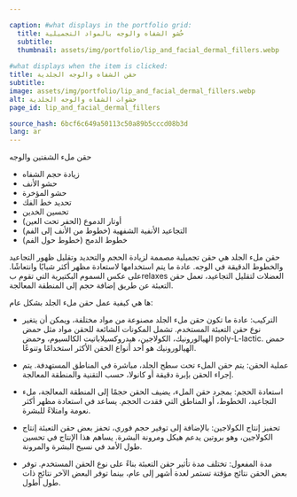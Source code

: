 ```yaml
---

caption: #what displays in the portfolio grid:
  title: حُشو الشفاه والوجه بالمواد التجميلية
  subtitle: 
  thumbnail: assets/img/portfolio/lip_and_facial_dermal_fillers.webp
  
#what displays when the item is clicked:
title: حقن الشفاه والوجه الجلدية
subtitle: 
image: assets/img/portfolio/lip_and_facial_dermal_fillers.webp
alt: حشوات الشفاه والوجه الجلدية
page_id: lip_and_facial_dermal_fillers

source_hash: 6bcf6c649a50113c50a89b5cccd08b3d
lang: ar
---
```

حقن ملء الشفتين والوجه
- زيادة حجم الشفاه
- حشو الأنف
- حشو المؤخرة
- تحديد خط الفك
- تحسين الخدين
- أوتار الدموع (الحفر تحت العين)
- التجاعيد الأنفية الشفهية (خطوط من الأنف إلى الفم)
- خطوط الدمج (خطوط حول الفم)

حقن ملء الجلد هي حقن تجميلية مصممة لزيادة الحجم والتحديد وتقليل ظهور التجاعيد والخطوط الدقيقة في الوجه. عادة ما يتم استخدامها لاستعادة مظهر أكثر شبابًا وانتعاشًا. على عكس السموم البكتيرية التي تقوم بrelaxes العضلات لتقليل التجاعيد، تعمل حقن التعبئة عن طريق إضافة حجم إلى المنطقة المعالجة.

ها هي كيفية عمل حقن ملء الجلد بشكل عام:
- التركيب:
  عادة ما تكون حقن ملء الجلد مصنوعة من مواد مختلفة، ويمكن أن يتغير نوع حقن التعبئة المستخدم. تشمل المكونات الشائعة للحقن مواد مثل حمض الهيالورونيك، الكولاجين، هيدروكسيلاباتيت الكالسيوم، وحمض poly-L-lactic. حمض الهيالورونيك هو أحد أنواع الحقن الأكثر استخدامًا وتنوعًا.

- عملية الحقن:
  يتم حقن الملء تحت سطح الجلد، مباشرة في المناطق المستهدفة. يتم إجراء الحقن بإبرة دقيقة أو كانولا، حسب التقنية والمنطقة المعالجة.

- استعادة الحجم:
  بمجرد حقن الملء، يضيف الحقن حجمًا إلى المنطقة المعالجة، ملء التجاعيد، الخطوط، أو المناطق التي فقدت الحجم. يساعد في استعادة مظهر أكثر نعومة وامتلاءً للبشرة.

- تحفيز إنتاج الكولاجين:
  بالإضافة إلى توفير حجم فوري، تحفز بعض حقن التعبئة إنتاج الكولاجين، وهو بروتين يدعم هيكل ومرونة البشرة. يساهم هذا الإنتاج في تحسين طول الأمد في نسيج البشرة والمرونة.

- مدة المفعول:
  تختلف مدة تأثير حقن التعبئة بناءً على نوع الحقن المستخدم. توفر بعض الحقن نتائج مؤقتة تستمر لعدة أشهر إلى عام، بينما توفر البعض الآخر نتائج ذات طول أطول.